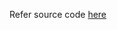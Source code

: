 Refer source code [here](https://colab.research.google.com/drive/1USvnNCZXYYplHnXgqSOCnG1jgXSC8upn?usp=sharing)